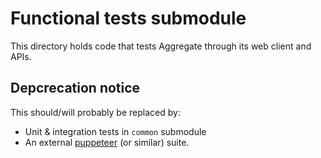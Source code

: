 # Functional tests submodule

This directory holds code that tests Aggregate through its web client and APIs. 

## Depcrecation notice

This should/will probably be replaced by:

 - Unit & integration tests in `common` submodule
 - An external [puppeteer](https://github.com/GoogleChrome/puppeteer) (or similar) suite.
 
